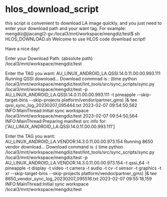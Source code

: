 # hlos_download_script
this script is convenient to download LA image quickly, and you just need to enter your download path and your want tag.
For example:
mengdiz@jiacangl2-gv:/local3/mnt/workspace/mengdiz/test$ sh HLOS_DOWNLOAD.sh
Welcome to use HLOS code download script!



Have a nice day!

Enter your Download Path: (absolute path)
/local3/mnt/workspace/mengdiz/test

Enter the TAG you want:
AU_LINUX_ANDROID_LA.QSSI.14.0.11.00.00.993.111
Running QSSI download...
Download commnad is : (time python /local3/mnt/workspace/mengdiz/test/lint_tools/src/sync_scripts/sync.py /local3/mnt/workspace/mengdiz/test -p AU_LINUX_ANDROID_LA.QSSI.14.0.11.00.00.993.111 -t pineapple --skip-target-bins --skip-projects platform/vendor/partner_gms) |& tee qssi_sync_log_20230207_095444.txt
2023-02-07 09:54:50,562 INFO:MainThread:Initial sync workspace /local3/mnt/workspace/mengdiz/test
2023-02-07 09:54:50,564 INFO:MainThread:Preparing manifest src info for: ['AU_LINUX_ANDROID_LA.QSSI.14.0.11.00.00.993.111']


Enter the TAG you want:
AU_LINUX_ANDROID_LA.VENDOR.14.3.0.11.00.00.973.154
Running 8650 vendor download...
Download command is :( time python /local3/mnt/workspace/mengdiz/test/lint_tools/src/sync_scripts/sync.py /local3/mnt/workspace/mengdiz/test -p AU_LINUX_ANDROID_LA.VENDOR.14.3.0.11.00.00.973.154 -t qssi_64 -t pineapple -t display -t video -t camera -t audio -t cv -t sensor -t graphics -t xr --skip-target-bins --skip-projects platform/vendor/partner_gms) |& tee 8650_vendor_sync_log_20230207_095516.txt
2023-02-07 09:55:18,159 INFO:MainThread:Initial sync workspace /local3/mnt/workspace/mengdiz/test
